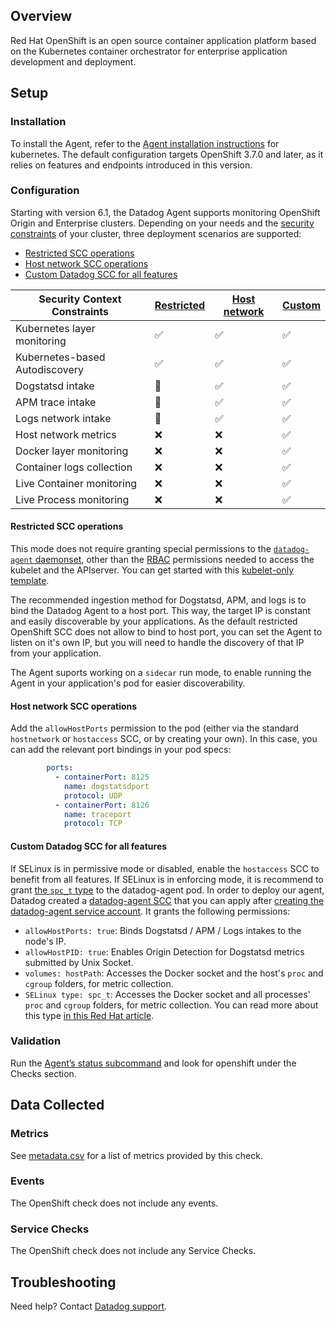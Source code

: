 ## Overview

Red Hat OpenShift is an open source container application platform based on the Kubernetes container orchestrator for enterprise application development and deployment.

## Setup
### Installation

To install the Agent, refer to the [Agent installation instructions][1] for kubernetes. The default configuration targets OpenShift 3.7.0 and later, as it relies on features and endpoints introduced in this version.

### Configuration

Starting with version 6.1, the Datadog Agent supports monitoring OpenShift Origin and Enterprise clusters. Depending on your needs and the [security constraints][2] of your cluster, three deployment scenarios are supported:

* [Restricted SCC operations](#restricted-scc-operations)
* [Host network SCC operations](#host-network-scc-operations)
* [Custom Datadog SCC for all features](#custom-datadog-scc-for-all-features)

| Security Context Constraints   | [Restricted](#restricted-scc-operations) | [Host network](#host-network-scc-operations) | [Custom](#custom-datadog-scc-for-all-features) |
|--------------------------------|------------------------------------------|----------------------------------------------|------------------------------------------------|
| Kubernetes layer monitoring    | ✅                                        | ✅                                            | ✅                                              |
| Kubernetes-based Autodiscovery | ✅                                        | ✅                                            | ✅                                              |
| Dogstatsd intake               | 🔶                                       | ✅                                            | ✅                                              |
| APM trace intake               | 🔶                                       | ✅                                            | ✅                                              |
| Logs network intake            | 🔶                                       | ✅                                            | ✅                                              |
| Host network metrics           | ❌                                        | ❌                                            | ✅                                              |
| Docker layer monitoring        | ❌                                        | ❌                                            | ✅                                              |
| Container logs collection      | ❌                                        | ❌                                            | ✅                                              |
| Live Container monitoring      | ❌                                        | ❌                                            | ✅                                              |
| Live Process monitoring        | ❌                                        | ❌                                            | ✅                                              |

#### Restricted SCC operations

This mode does not require granting special permissions to the [`datadog-agent` daemonset][3], other than the [RBAC][4] permissions needed to access the kubelet and the APIserver. You can get started with this [kubelet-only template][5].

The recommended ingestion method for Dogstatsd, APM, and logs is to bind the Datadog Agent to a host port. This way, the target IP is constant and easily discoverable by your applications. As the default restricted OpenShift SCC does not allow to bind to host port, you can set the Agent to listen on it's own IP, but you will need to handle the discovery of that IP from your application.

The Agent suports working on a `sidecar` run mode, to enable running the Agent in your application's pod for easier discoverability.

#### Host network SCC operations

Add the `allowHostPorts` permission to the pod (either via the standard `hostnetwork` or `hostaccess` SCC, or by creating your own). In this case, you can add the relevant port bindings in your pod specs:

```yaml
        ports:
          - containerPort: 8125
            name: dogstatsdport
            protocol: UDP
          - containerPort: 8126
            name: traceport
            protocol: TCP
```

#### Custom Datadog SCC for all features

If SELinux is in permissive mode or disabled, enable the `hostaccess` SCC to benefit from all features.
If SELinux is in enforcing mode, it is recommend to grant [the `spc_t` type][6] to the datadog-agent pod. In order to deploy our agent, Datadog created a [datadog-agent SCC][7] that you can apply after [creating the datadog-agent service account][4]. It grants the following permissions:

* `allowHostPorts: true`: Binds Dogstatsd / APM / Logs intakes to the node's IP.
* `allowHostPID: true`: Enables Origin Detection for Dogstatsd metrics submitted by Unix Socket.
* `volumes: hostPath`: Accesses the Docker socket and the host's `proc` and `cgroup` folders, for metric collection.
* `SELinux type: spc_t`: Accesses the Docker socket and all processes' `proc` and `cgroup` folders, for metric collection. You can read more about this type [in this Red Hat article][6].

### Validation

Run the [Agent’s status subcommand][8] and look for openshift under the Checks section.

## Data Collected
### Metrics

See [metadata.csv][9] for a list of metrics provided by this check.

### Events
The OpenShift check does not include any events.

### Service Checks
The OpenShift check does not include any Service Checks.

## Troubleshooting
Need help? Contact [Datadog support][10].


[1]: https://docs.datadoghq.com/agent/kubernetes
[2]: https://docs.openshift.org/latest/admin_guide/manage_scc.html
[3]: https://docs.datadoghq.com/agent/kubernetes/daemonset_setup
[4]: https://docs.datadoghq.com/agent/kubernetes/daemonset_setup/?tab=k8sfile#configure-rbac-permissions
[5]: https://github.com/DataDog/datadog-agent/blob/master/Dockerfiles/manifests/agent-kubelet-only.yaml
[6]: https://developers.redhat.com/blog/2014/11/06/introducing-a-super-privileged-container-concept
[7]: https://github.com/DataDog/datadog-agent/blob/master/Dockerfiles/manifests/openshift/scc.yaml
[8]: https://docs.datadoghq.com/agent/guide/agent-commands/?tab=agentv6#agent-status-and-information
[9]: https://github.com/DataDog/integrations-core/blob/master/openshift/metadata.csv
[10]: https://docs.datadoghq.com/help
